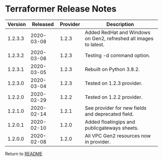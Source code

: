 # Terraformer Release Notes

| Version | Released | Provider | Description |
| --- | --- | --- | --- |
| 1.2.3.3 | 2020-03-08 | 1.2.3 | Added RedHat and Windows on Gen2, refreshed all images to latest. |
| 1.2.3.2 | 2020-03-08 | 1.2.3 | Testing -d command option. |
| 1.2.3.1 | 2020-03-05 | 1.2.3 | Rebuilt on Python 3.8.2. |
| 1.2.3.0 | 2020-03-04 | 1.2.3 | Tested on 1.2.3 provider. |
| 1.2.2.0 | 2020-02-29 | 1.2.2 | Tested on 1.2.2 provider. |
| 1.2.1.0 | 2020-02-14 | 1.2.1 | See provider for new fields and deprecated field. |
| 1.2.0.1 | 2020-02-10 | 1.2.0 | Added floatingips and publicgateways sheets. |
| 1.2.0.0 | 2020-02-08 | 1.2.0 | All VPC Gen2 resources now in provider. |

Return to [README](/README.md)
